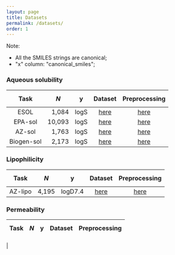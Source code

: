 ```yaml
---
layout: page
title: Datasets
permalink: /datasets/
order: 1
---
```


<script id="MathJax-script" async src="https://cdn.jsdelivr.net/npm/mathjax@3/es5/tex-mml-chtml.js"></script>


Note:

* All the SMILES strings are canonical;
* "x" column: "canonical_smiles";


### Aqueous solubility

| Task       | $$N$$  | y    | Dataset                                            | Preprocessing                             |
|:----------:|-------:|:----:|:--------------------------------------------------:|:-----------------------------------------:|
| ESOL       |  1,084 | logS | [here](/ADMET/datasets/solubility_ESOL.csv)        | [here](/ADMET/datasets/solubility_esol)   |
| EPA-sol    | 10,093 | logS | [here](/ADMET/datasets/solubility_EPA.csv)         | [here](/ADMET/datasets/solubility_epa)    |
| AZ-sol     |  1,763 | logS | [here](/ADMET/datasets/solubility_AstraZeneca.csv) | [here](/ADMET/datasets/solubility_az)     |
| Biogen-sol |  2,173 | logS | [here](/ADMET/datasets/solubility_Biogen.csv)      | [here](/ADMET/datasets/solubility_biogen) |


### Lipophilicity

| Task    | $$N$$ | y       | Dataset                                               | Preprocessing                            |
|:-------:|------:|:-------:|:-----------------------------------------------------:|:----------------------------------------:|
| AZ-lipo | 4,195 | logD7.4 | [here](/ADMET/datasets/lipophilicity_AstraZeneca.csv) | [here](/ADMET/datasets/lipophilicity_az) |


### Permeability

| Task       | $$N$$  | y    | Dataset                                            | Preprocessing                             |
|:----------:|-------:|:----:|:--------------------------------------------------:|:-----------------------------------------:|
| 